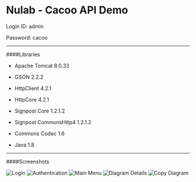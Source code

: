 # Nulab - Cacoo API Demo

Login ID: admin

Password: cacoo

---

####Libraries

* Apache Tomcat 8.0.33

* GSON 2.2.2

* HttpClient 4.2.1

* HttpCore 4.2.1

* Signpost Core 1.2.1.2

* Signpost CommonsHttp4 1.2.1.2

* Commons Codec 1.6

* Java 1.8

---

####Screenshots

<img src="http://imgur.com/UFB5aSz.png" alt="Login">
<img src="http://imgur.com/1xdrfNX.png" alt="Authentication">
<img src="http://imgur.com/52TasZy.png" alt="Main Menu">
<img src="http://imgur.com/r40uul0.png" alt="Diagram Details">
<img src="http://imgur.com/irCbKfq.png" alt="Copy Diagram">
